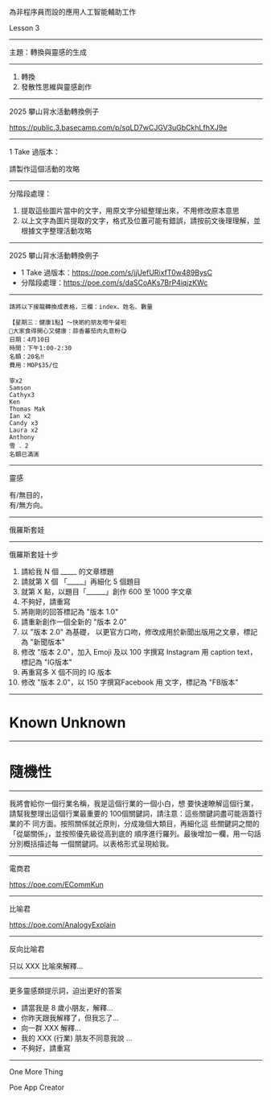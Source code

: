 為非程序員而設的應用人工智能輔助工作

Lesson 3

---
主題：轉換與靈感的生成


---

1. 轉換
2. 發散性思維與靈感創作


---


2025 攀⼭背⽔活動轉換例⼦

https://public.3.basecamp.com/p/sqLD7wCJGV3uGbCkhLfhXJ9e


---

1 Take 過版本：

請製作這個活動的攻略

---

分階段處理：

1. 提取這些圖片當中的文字，用原文字分組整理出來，不用修改原本意思
2. 以上文字為圖片提取的文字，格式及位置可能有錯誤，請按前文後理理解，並根據文字整理活動攻略

---

2025 攀⼭背⽔活動轉換例⼦

- 1 Take 過版本：https://poe.com/s/jjUefURixfT0w489BysC
- 分階段處理：https://poe.com/s/daSCoAKs7BrP4iqjzKWc

---


```
請將以下接龍轉換成表格，三欄：index、姓名、數量

【星期三：健康1點】～快啲約朋友嚟午餐啦
🌈大家食得開心又健康：蒜香蕃茄肉丸意粉😋
日期：4月10日
時間：下午1:00-2:30
名額：20名‼️
費用：MOP$35/位

寧x2
Samson
Cathyx3
Ken
Thomas Mak
Ian x2
Candy x3
Laura x2
Anthony
雪 ．2
名額已滿🈵
```


---

靈感

有/無⽬的，  
有/無⽅向。




---

俄羅斯套娃

---

俄羅斯套娃十步

1. 請給我 N 個 _____ 的⽂章標題
2. 請就第 X 個 「_____」再細化 5 個題⽬
3. 就第 X 點，以題⽬「______」創作 600 ⾄ 1000 字⽂章
4. 不夠好，請重寫
5. 將剛剛的回答標記為 "版本 1.0"
6. 請重新創作一個全新的 "版本 2.0"
7. 以 "版本 2.0" 為基礎， 以更官⽅⼝吻，修改成⽤於新聞出版⽤之⽂章，標記為 "新聞版本"
8. 修改 "版本 2.0"，加入 Emoji 及以 100 字撰寫 Instagram ⽤ caption text，標記為 "IG版本"
9. 再重寫多 X 個不同的 IG 版本
10. 修改 "版本 2.0"，以 150 字撰寫Facebook ⽤ ⽂字，標記為 "FB版本"


---

# Known Unknown

---

# 隨機性

---

我將會給你⼀個⾏業名稱，我是這個⾏業的⼀個⼩⽩，想
要快速瞭解這個⾏業，請幫我整理出這個⾏業最重要的
100個關鍵詞，請注意：這些關鍵詞盡可能涵蓋⾏業的不
同⽅⾯。按照關係就近原則，分成幾個⼤類⽬，再細化這
些關鍵詞之間的「從屬關係」，並按照優先級從⾼到底的
順序進⾏羅列。最後增加⼀欄，⽤⼀句話分別概括描述每
⼀個關鍵詞。以表格形式呈現給我。

---

電商君

https://poe.com/ECommKun

---

比喻君 

https://poe.com/AnalogyExplain

---

反向比喻君


只以 XXX 比喻來解釋...

---

更多靈感類提示詞，迫出更好的答案

- 請當我是 8 歲小朋友，解釋...
- 你昨天跟我解釋了，但我忘了...
- 向一群 XXX 解釋...
- 我的 XXX (行業) 朋友不同意我說 ...
- 不夠好，請重寫


---


One More Thing

Poe App
Creator
